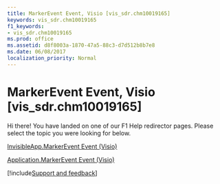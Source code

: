 ```yaml
---
title: MarkerEvent Event, Visio [vis_sdr.chm10019165]
keywords: vis_sdr.chm10019165
f1_keywords:
- vis_sdr.chm10019165
ms.prod: office
ms.assetid: d8f8003a-1870-47a5-88c3-d7d512b8b7e8
ms.date: 06/08/2017
localization_priority: Normal
---
```



# MarkerEvent Event, Visio [vis_sdr.chm10019165]

Hi there! You have landed on one of our F1 Help redirector pages. Please select the topic you were looking for below.

[InvisibleApp.MarkerEvent Event (Visio)](https://msdn.microsoft.com/library/264b9682-2979-3ddb-a110-2f4d88847d85%28Office.15%29.aspx)

[Application.MarkerEvent Event (Visio)](https://msdn.microsoft.com/library/1d0c20cc-ccfd-595c-04ea-afce487e582c%28Office.15%29.aspx)

[!include[Support and feedback](~/includes/feedback-boilerplate.md)]